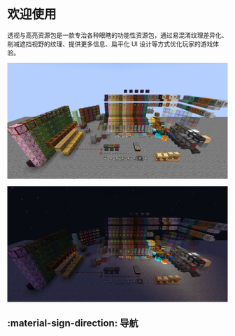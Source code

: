 # 欢迎使用

透视与高亮资源包是一款专治各种眼瞎的功能性资源包，通过易混淆纹理差异化、削减遮挡视野的纹理、提供更多信息、扁平化 UI 设计等方式优化玩家的游戏体验。

![全家福](image/family_portraits.jpg)

![夜间全家福](image/family_portraits_night.jpg)

## :material-sign-direction: 导航


<!-- - :fontawesome-brands-github: [GitHub](https://github.com/sheep-realms){target="_blank"}
- :fontawesome-brands-bilibili:{ .color-bili } [B站](https://space.bilibili.com/43881503){target="_blank"}
- :material-lightning-bolt-circle:{ .color-afdian } [爱发电](https://afdian.net/@sheep_realms){target="_blank"}
- :fontawesome-brands-github: [仓库列表](https://sheep-realms.github.io/ARC){target="_blank"} -->
